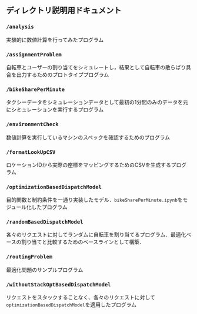 ## ディレクトリ説明用ドキュメント

### `/analysis`
実験的に数値計算を行ってみたプログラム

### `/assignmentProblem`
自転車とユーザーの割り当てをシミュレートし，結果として自転車の散らばり具合を出力するためのプロトタイププログラム

### `/bikeSharePerMinute`
タクシーデータをシミュレーションデータとして最初の1分間のみのデータを元にシミュレーションを実行するプログラム

### `/environmentCheck`
数値計算を実行しているマシンのスペックを確認するためのプログラム

### `/formatLookUpCSV`
ロケーションIDから実際の座標をマッピングするためのCSVを生成するプログラム

### `/optimizationBasedDispatchModel`
目的関数と制約条件を一通り実装したモデル．`bikeSharePerMinute.ipynb`をモジュール化したプログラム

### `/randomBasedDispatchModel`
各々のリクエストに対してランダムに自転車を割り当てるプログラム．最適化ベースの割り当てと比較するためのベースラインとして構築．

### `/routingProblem`
最適化問題のサンプルプログラム

### `/withoutStackOptBasedDispatchModel`
リクエストをスタックすることなく、各々のリクエストに対して`optimizationBasedDispatchModel`を適用したプログラム
